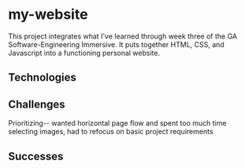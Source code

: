 # my-website
This project integrates what I've learned through week three of the GA Software-Engineering Immersive. It puts together HTML, CSS, and Javascript into a functioning personal website. 

## Technologies
## Challenges
Prioritizing-- wanted horizontal page flow and spent too much time selecting images, had to refocus on basic project requirements

## Successes